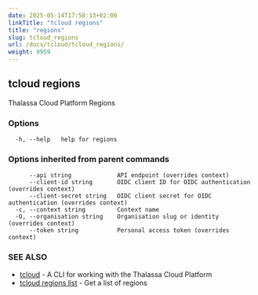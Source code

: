 ```yaml
---
date: 2025-05-14T17:58:13+02:00
linkTitle: "tcloud regions"
title: "regions"
slug: tcloud_regions
url: /docs/tcloud/tcloud_regions/
weight: 9959
---
```

## tcloud regions

Thalassa Cloud Platform Regions

### Options

```
  -h, --help   help for regions
```

### Options inherited from parent commands

```
      --api string             API endpoint (overrides context)
      --client-id string       OIDC client ID for OIDC authentication (overrides context)
      --client-secret string   OIDC client secret for OIDC authentication (overrides context)
  -c, --context string         Context name
  -O, --organisation string    Organisation slug or identity (overrides context)
      --token string           Personal access token (overrides context)
```

### SEE ALSO

* [tcloud](/docs/tcloud/tcloud/)	 - A CLI for working with the Thalassa Cloud Platform
* [tcloud regions list](/docs/tcloud/tcloud_regions_list/)	 - Get a list of regions

